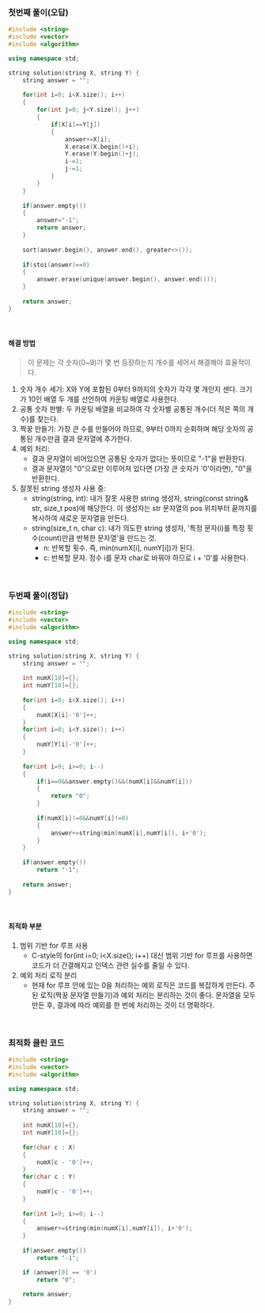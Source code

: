 ### 첫번째 풀이(오답)
```cpp
#include <string>
#include <vector>
#include <algorithm>

using namespace std;

string solution(string X, string Y) {
    string answer = "";
    
    for(int i=0; i<X.size(); i++)
    {
        for(int j=0; j<Y.size(); j++)
        {
            if(X[i]==Y[j])
            {
                answer+=X[i];
                X.erase(X.begin()+i);
                Y.erase(Y.begin()+j);
                i-=1;
                j-=1;
            }
        }
    }
    
    if(answer.empty())
    {
        answer="-1";
        return answer;        
    }
    
    sort(answer.begin(), answer.end(), greater<>());
    
    if(stoi(answer)==0)
    {
        answer.erase(unique(answer.begin(), answer.end()));
    }
    
    return answer;
}
```

<br/>

#### 해결 방법
> 이 문제는 각 숫자(0~9)가 몇 번 등장하는지 개수를 세어서 해결해야 효율적이다.
1. 숫자 개수 세기: X와 Y에 포함된 0부터 9까지의 숫자가 각각 몇 개인지 센다. 크기가 10인 배열 두 개를 선언하여 카운팅 배열로 사용한다.
2. 공통 숫자 판별: 두 카운팅 배열을 비교하여 각 숫자별 공통된 개수(더 적은 쪽의 개수)를 찾는다.
3. 짝꿍 만들기: 가장 큰 수를 만들어야 하므로, 9부터 0까지 순회하며 해당 숫자의 공통된 개수만큼 결과 문자열에 추가한다.
4. 예외 처리:
    - 결과 문자열이 비어있으면 공통된 숫자가 없다는 뜻이므로 "-1"을 반환한다.
    - 결과 문자열이 "0"으로만 이루어져 있다면 (가장 큰 숫자가 '0'이라면), "0"을 반환한다.
5. 잘못된 string 생성자 사용 중:
    - string(string, int): 내가 잘못 사용한 string 생성자, string(const string& str, size_t pos)에 해당한다. 이 생성자는 str 문자열의 pos 위치부터 끝까지를 복사하여 새로운 문자열을 만든다.
    - string(size_t n, char c): 내가 의도한 string 생성자, '특정 문자(i)를 특정 횟수(count)만큼 반복한 문자열'을 만드는 것.
      - n: 반복할 횟수. 즉, min(numX[i], numY[i])가 된다.
      - c: 반복할 문자. 정수 i를 문자 char로 바꿔야 하므로 i + '0'를 사용한다.

<br/>

### 두번째 풀이(정답)
```cpp
#include <string>
#include <vector>
#include <algorithm>

using namespace std;

string solution(string X, string Y) {
    string answer = "";
    
    int numX[10]={};
    int numY[10]={};
    
    for(int i=0; i<X.size(); i++)
    {
        numX[X[i]-'0']++;
    }
    for(int i=0; i<Y.size(); i++)
    {
        numY[Y[i]-'0']++;
    }
    
    for(int i=9; i>=0; i--)
    {
        if(i==0&&answer.empty()&&(numX[i]&&numY[i]))
        {
            return "0";
        }
        
        if(numX[i]!=0&&numY[i]!=0)
        {
            answer+=string(min(numX[i],numY[i]), i+'0');
        }
    }
    
    if(answer.empty())
        return "-1";
    
    return answer;
}
```

<br/>

#### 최적화 부분
1. 범위 기반 for 루프 사용
    - C-style의 for(int i=0; i<X.size(); i++) 대신 범위 기반 for 루프를 사용하면 코드가 더 간결해지고 인덱스 관련 실수를 줄일 수 있다.
2. 예외 처리 로직 분리
    - 현재 for 루프 안에 있는 0을 처리하는 예외 로직은 코드를 복잡하게 만든다. 주된 로직(짝꿍 문자열 만들기)과 예외 처리는 분리하는 것이 좋다. 문자열을 모두 만든 후, 결과에 따라 예외를 한 번에 처리하는 것이 더 명확하다.

<br/>

### 최적화 클린 코드
```cpp
#include <string>
#include <vector>
#include <algorithm>

using namespace std;

string solution(string X, string Y) {
    string answer = "";
    
    int numX[10]={};
    int numY[10]={};
    
    for(char c : X)
    {
        numX[c - '0']++;
    }
    for(char c : Y)
    {
        numY[c - '0']++;
    }
    
    for(int i=9; i>=0; i--)
    {
        answer+=string(min(numX[i],numY[i]), i+'0');
    }
    
    if(answer.empty())
        return "-1";

    if (answer[0] == '0')
        return "0";
    
    return answer;
}
```
